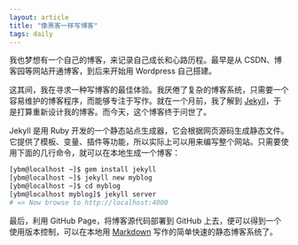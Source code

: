```yaml
---
layout: article
title: "像黑客一样写博客"
tags: daily
---
```



我也梦想有一个自己的博客，来记录自己成长和心路历程。最早是从 CSDN、博客园等网站开通博客，到后来开始用 Wordpress 自己搭建。

这其间，我在寻求一种写博客的最佳体验。我厌倦了复杂的博客系统，只需要一个容易维护的博客程序，而能够专注于写作。就在一个月前，我了解到 [Jekyll](https://jekyllrb.com)，于是打算重新设计我的博客。而今天，这个博客终于问世了。


Jekyll 是用 Ruby 开发的一个静态站点生成器，它会根据网页源码生成静态文件。它提供了模板、变量、插件等功能，所以实际上可以用来编写整个网站。只需要使用下面的几行命令，就可以在本地生成一个博客：


```sh
[ybm@localhost ~]$ gem install jekyll
[ybm@localhost ~]$ jekyll new myblog
[ybm@localhost ~]$ cd myblog
[ybm@localhost myblog]$ jekyll server
# => Now browse to http://localhost:4000
```

最后，利用 GitHub Page，将博客源代码部署到 GitHub 上去，便可以得到一个使用版本控制，可以在本地用 [Markdown](http://wowubuntu.com/markdown/basic.html) 写作的简单快速的静态博客系统了。

